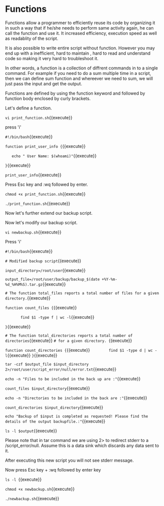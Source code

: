 # Functions

Functions allow a programmer to efficiently reuse its code by organizing it in such a way that if he/she needs to perform same activity again, he can call the function and use it. It increased efficiency, execution speed as well as readablity of the script.

It is also possible to write entire script without function. However you may end up with a inefficient, hard to maintain , hard to read and understand code so making it very hard to troubleshoot it.

In other words, a function is a collection of diffrent commands in to a single command. For example if you need to do a sum multiple time in a script, then we can define sum function and whereever we need to sum, we will just pass the input and get the output.
 
Functions are defined by using the function keyword and followed by function body enclosed by curly brackets.


Let's define a function.

`vi print_function.sh`{{execute}}

press 'i'

`#!/bin/bash`{{execute}}

`function print_user_info {`{{execute}}

`	echo " User Name: $(whoami)"`{{execute}}

`}`{{execute}}

`print_user_info`{{execute}}


Press Esc key and :wq followed by enter.

`chmod +x print_function.sh`{{execute}}

`./print_function.sh`{{execute}}


Now let's further extend our backup script.

Now let's modify our backup script.

`vi newbackup.sh`{{execute}} 

Press 'i'


`#!/bin/bash`{{execute}}

`# Modified backup script`{{execute}}

`input_directory=/root/user`{{execute}}

`output_file=/root/user/backup/backup_$(date +%Y-%m-%d_%H%M%S).tar.gz`{{execute}}

`# The function total_files reports a total number of files for a given directory.`{{execute}}

`function count_files {`{{execute}}
        
`		find $1 -type f | wc -l`{{execute}}

`}`{{execute}}

`# The function total_directories reports a total number of directories`{{execute}}
`# for a given directory. `{{execute}}

`function count_directories {`{{execute}}
`        find $1 -type d | wc -l`{{execute}}
`}`{{execute}}


`tar -czf $output_file $input_directory 2>/root/user/script_error/null/error.txt`{{execute}}

`echo -n "Files to be included in the back up are :"`{{execute}}

`count_files $input_directory`{{execute}}

`echo -n "Directories to be included in the back are :"`{{execute}}

`count_directories $input_directory`{{execute}}

`echo "Backup of $input is completed as requested! Please find the details of the output backupfile.:"`{{execute}}

`ls -l $output`{{execute}}


Please note that in tar command we are using 2> to redirect stderr to a /script_error/null. Assume this is a data sink which discards any data sent to it.

After executing this new script you will not see stderr message.

Now press Esc key + :wq followed by enter key

`ls -l `{{execute}}


`chmod +x newbackup.sh`{{execute}}


`./newbackup.sh`{{execute}}
